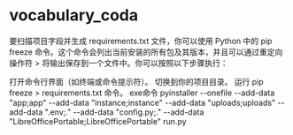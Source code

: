 # vocabulary_coda
要扫描项目字段并生成 requirements.txt 文件，你可以使用 Python 中的 pip freeze 命令。这个命令会列出当前安装的所有包及其版本，并且可以通过重定向操作符 > 将输出保存到一个文件中。你可以按照以下步骤执行：

打开命令行界面（如终端或命令提示符）。
切换到你的项目目录。
运行 pip freeze > requirements.txt 命令。
exe命令
pyinstaller --onefile --add-data "app;app" --add-data "instance;instance" --add-data "uploads;uploads" --add-data ".env;." --add-data "config.py;." --add-data "LibreOfficePortable;LibreOfficePortable" run.py
